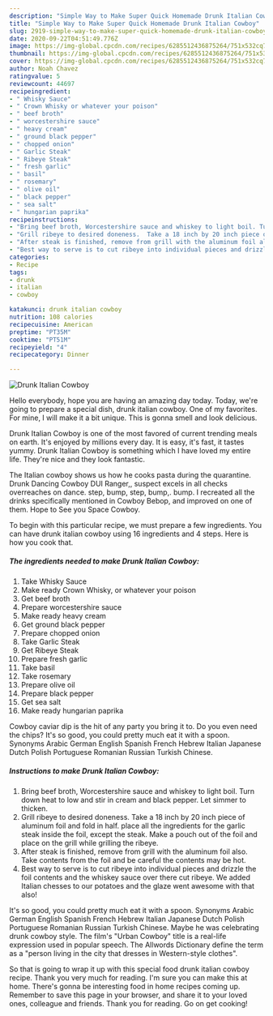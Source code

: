 ```yaml
---
description: "Simple Way to Make Super Quick Homemade Drunk Italian Cowboy"
title: "Simple Way to Make Super Quick Homemade Drunk Italian Cowboy"
slug: 2919-simple-way-to-make-super-quick-homemade-drunk-italian-cowboy
date: 2020-09-22T04:51:49.776Z
image: https://img-global.cpcdn.com/recipes/6285512436875264/751x532cq70/drunk-italian-cowboy-recipe-main-photo.jpg
thumbnail: https://img-global.cpcdn.com/recipes/6285512436875264/751x532cq70/drunk-italian-cowboy-recipe-main-photo.jpg
cover: https://img-global.cpcdn.com/recipes/6285512436875264/751x532cq70/drunk-italian-cowboy-recipe-main-photo.jpg
author: Noah Chavez
ratingvalue: 5
reviewcount: 44697
recipeingredient:
- " Whisky Sauce"
- " Crown Whisky or whatever your poison"
- " beef broth"
- " worcestershire sauce"
- " heavy cream"
- " ground black pepper"
- " chopped onion"
- " Garlic Steak"
- " Ribeye Steak"
- " fresh garlic"
- " basil"
- " rosemary"
- " olive oil"
- " black pepper"
- " sea salt"
- " hungarian paprika"
recipeinstructions:
- "Bring beef broth, Worcestershire sauce and whiskey to light boil. Turn down heat to low and stir in cream and black pepper.  Let simmer to thicken."
- "Grill ribeye to desired doneness.  Take a 18 inch by 20 inch piece of aluminum foil and fold in half. place all the ingredients for the garlic steak inside the foil, except the steak. Make a pouch out of the foil and place on the grill while grilling the ribeye."
- "After steak is finished, remove from grill with the aluminum foil also. Take contents from the foil and be careful the contents may be hot."
- "Best way to serve is to cut ribeye into individual pieces and drizzle the foil contents and the whiskey sauce over there cut ribeye. We added Italian chesses to our potatoes and the glaze went awesome with that also!"
categories:
- Recipe
tags:
- drunk
- italian
- cowboy

katakunci: drunk italian cowboy 
nutrition: 108 calories
recipecuisine: American
preptime: "PT35M"
cooktime: "PT51M"
recipeyield: "4"
recipecategory: Dinner

---
```



![Drunk Italian Cowboy](https://img-global.cpcdn.com/recipes/6285512436875264/751x532cq70/drunk-italian-cowboy-recipe-main-photo.jpg)

Hello everybody, hope you are having an amazing day today. Today, we're going to prepare a special dish, drunk italian cowboy. One of my favorites. For mine, I will make it a bit unique. This is gonna smell and look delicious.

Drunk Italian Cowboy is one of the most favored of current trending meals on earth. It's enjoyed by millions every day. It is easy, it's fast, it tastes yummy. Drunk Italian Cowboy is something which I have loved my entire life. They're nice and they look fantastic.

The Italian cowboy shows us how he cooks pasta during the quarantine. Drunk Dancing Cowboy DUI Ranger,, suspect excels in all checks overreaches on dance. step, bump, step, bump,. bump. I recreated all the drinks specifically mentioned in Cowboy Bebop, and improved on one of them. Hope to See you Space Cowboy.


To begin with this particular recipe, we must prepare a few ingredients. You can have drunk italian cowboy using 16 ingredients and 4 steps. Here is how you cook that.

<!--inarticleads1-->

##### The ingredients needed to make Drunk Italian Cowboy:

1. Take  Whisky Sauce
1. Make ready  Crown Whisky, or whatever your poison
1. Get  beef broth
1. Prepare  worcestershire sauce
1. Make ready  heavy cream
1. Get  ground black pepper
1. Prepare  chopped onion
1. Take  Garlic Steak
1. Get  Ribeye Steak
1. Prepare  fresh garlic
1. Take  basil
1. Take  rosemary
1. Prepare  olive oil
1. Prepare  black pepper
1. Get  sea salt
1. Make ready  hungarian paprika


Cowboy caviar dip is the hit of any party you bring it to. Do you even need the chips? It&#39;s so good, you could pretty much eat it with a spoon. Synonyms Arabic German English Spanish French Hebrew Italian Japanese Dutch Polish Portuguese Romanian Russian Turkish Chinese. 

<!--inarticleads2-->

##### Instructions to make Drunk Italian Cowboy:

1. Bring beef broth, Worcestershire sauce and whiskey to light boil. Turn down heat to low and stir in cream and black pepper.  Let simmer to thicken.
1. Grill ribeye to desired doneness.  Take a 18 inch by 20 inch piece of aluminum foil and fold in half. place all the ingredients for the garlic steak inside the foil, except the steak. Make a pouch out of the foil and place on the grill while grilling the ribeye.
1. After steak is finished, remove from grill with the aluminum foil also. Take contents from the foil and be careful the contents may be hot.
1. Best way to serve is to cut ribeye into individual pieces and drizzle the foil contents and the whiskey sauce over there cut ribeye. We added Italian chesses to our potatoes and the glaze went awesome with that also!


It&#39;s so good, you could pretty much eat it with a spoon. Synonyms Arabic German English Spanish French Hebrew Italian Japanese Dutch Polish Portuguese Romanian Russian Turkish Chinese. Maybe he was celebrating drunk cowboy style. The film&#39;s &#34;Urban Cowboy&#34; title is a real-life expression used in popular speech. The Allwords Dictionary define the term as a &#34;person living in the city that dresses in Western-style clothes&#34;. 

So that is going to wrap it up with this special food drunk italian cowboy recipe. Thank you very much for reading. I'm sure you can make this at home. There's gonna be interesting food in home recipes coming up. Remember to save this page in your browser, and share it to your loved ones, colleague and friends. Thank you for reading. Go on get cooking!
